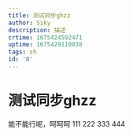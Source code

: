 ```yaml
---
title: 测试同步ghzz
author: Siky
description: 描述
crtime: 1675424592471
uptime: 1675429110038
tags: sh
id: '8'
---
```


# 测试同步ghzz

能不能行呢，呵呵呵
111
222
333
444